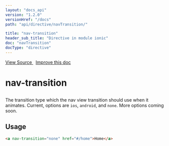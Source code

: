 ```yaml
---
layout: "docs_api"
version: "1.2.0"
versionHref: "/docs"
path: "api/directive/navTransition/"

title: "nav-transition"
header_sub_title: "Directive in module ionic"
doc: "navTransition"
docType: "directive"
---
```


<div class="improve-docs">
  <a href='https://github.com/driftyco/ionic-v1/blob/master/js/angular/directive/navTransition.js#L1'>
    View Source
  </a>
  &nbsp;
  <a href='http://github.com/driftyco/ionic/edit/1.x/js/angular/directive/navTransition.js#L1'>
    Improve this doc
  </a>
</div>




<h1 class="api-title">

  nav-transition



</h1>





The transition type which the nav view transition should use when it animates.
Current, options are `ios`, `android`, and `none`. More options coming soon.








  
<h2 id="usage">Usage</h2>
  
```html
<a nav-transition="none" href="#/home">Home</a>
```
  
  

  





